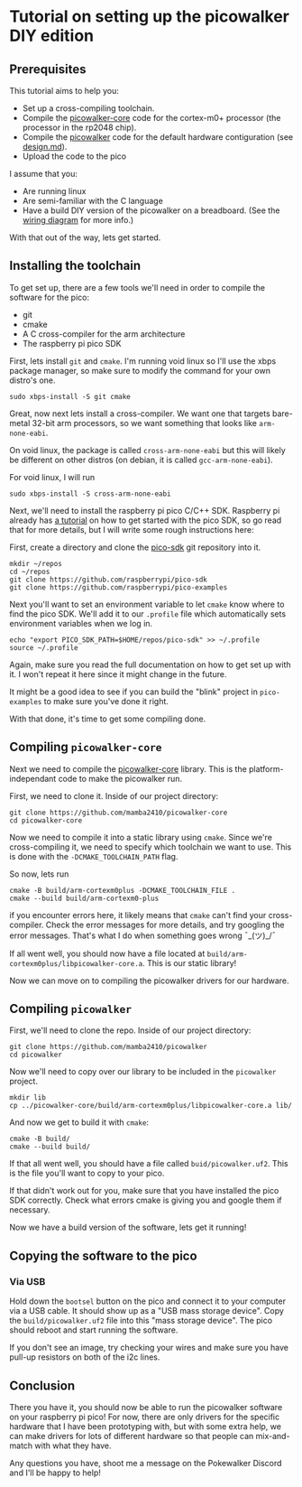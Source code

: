 # Tutorial on setting up the picowalker DIY edition

## Prerequisites

This tutorial aims to help you:

- Set up a cross-compiling toolchain.
- Compile the [picowalker-core]() code for the cortex-m0+ processor
    (the processor in the rp2048 chip).
- Compile the [picowalker]() code for the default hardware contiguration
    (see [design.md](./design.md)).
- Upload the code to the pico

I assume that you:

- Are running linux
- Are semi-familiar with the C language
- Have a build DIY version of the picowalker on a breadboard.
    (See the [wiring diagram]() for more info.)

With that out of the way, lets get started.

## Installing the toolchain

To get set up, there are a few tools we'll need in order to compile the
software for the pico:

- git
- cmake
- A C cross-compiler for the arm architecture
- The raspberry pi pico SDK

First, lets install `git` and `cmake`.
I'm running void linux so I'll use the xbps package manager, so make sure to
modify the command for your own distro's one.

```
sudo xbps-install -S git cmake
```

Great, now next lets install a cross-compiler.
We want one that targets bare-metal 32-bit arm processors, so we want something
that looks like `arm-none-eabi`.

On void linux, the package is called `cross-arm-none-eabi` but this will likely
be different on other distros (on debian, it is called `gcc-arm-none-eabi`).

For void linux, I will run

```
sudo xbps-install -S cross-arm-none-eabi
```

Next, we'll need to install the raspberry pi pico C/C++ SDK.
Raspberry pi already has [a tutorial](https://datasheets.raspberrypi.com/pico/getting-started-with-pico.pdf)
on how to get started with the pico SDK, so go read that for more details,
but I will write some rough instructions here:

First, create a directory and clone the [pico-sdk](https://github.com/raspberrypi/pico-sdk)
git repository into it.

```
mkdir ~/repos
cd ~/repos
git clone https://github.com/raspberrypi/pico-sdk
git clone https://github.com/raspberrypi/pico-examples
```

Next you'll want to set an environment variable to let `cmake` know where to
find the pico SDK.
We'll add it to our `.profile` file which automatically sets environment
variables when we log in.

```
echo "export PICO_SDK_PATH=$HOME/repos/pico-sdk" >> ~/.profile
source ~/.profile
```

Again, make sure you read the full documentation on how to get set up with it.
I won't repeat it here since it might change in the future.

It might be a good idea to see if you can build the "blink" project in
`pico-examples` to make sure you've done it right.

With that done, it's time to get some compiling done.

## Compiling `picowalker-core`

Next we need to compile the [picowalker-core]() library.
This is the platform-independant code to make the picowalker run.

First, we need to clone it.
Inside of our project directory:

```
git clone https://github.com/mamba2410/picowalker-core
cd picowalker-core
```

Now we need to compile it into a static library using `cmake`.
Since we're cross-compiling it, we need to specify which toolchain we want to
use.
This is done with the `-DCMAKE_TOOLCHAIN_PATH` flag.

So now, lets run

```
cmake -B build/arm-cortexm0plus -DCMAKE_TOOLCHAIN_FILE .
cmake --build build/arm-cortexm0-plus
```

if you encounter errors here, it likely means that `cmake` can't find your
cross-compiler.
Check the error messages for more details, and try googling the error messages.
That's what I do when something goes wrong ¯\_(ツ)_/¯

If all went well, you should now have a file located at
`build/arm-cortexm0plus/libpicowalker-core.a`.
This is our static library!

Now we can move on to compiling the picowalker drivers for our hardware.

## Compiling `picowalker`

First, we'll need to clone the repo.
Inside of our project directory:

```
git clone https://github.com/mamba2410/picowalker
cd picowalker
```

Now we'll need to copy over our library to be included in the `picowalker`
project.

```
mkdir lib
cp ../picowalker-core/build/arm-cortexm0plus/libpicowalker-core.a lib/
```

And now we get to build it with `cmake`:

```
cmake -B build/
cmake --build build/
```

If that all went well, you should have a file called `buid/picowalker.uf2`.
This is the file you'll want to copy to your pico.

If that didn't work out for you, make sure that you have installed the
pico SDK correctly.
Check what errors cmake is giving you and google them if necessary.

Now we have a build version of the software, lets get it running!

## Copying the software to the pico

### Via USB

Hold down the `bootsel` button on the pico and connect it to your computer
via a USB cable.
It should show up as a "USB mass storage device".
Copy the `build/picowalker.uf2` file into this "mass storage device".
The pico should reboot and start running the software.

If you don't see an image, try checking your wires and make sure you have
pull-up resistors on both of the i2c lines.


## Conclusion

There you have it, you should now be able to run the picowalker software on
your raspberry pi pico!
For now, there are only drivers for the specific hardware that I have been
prototyping with, but with some extra help, we can make drivers for lots
of different hardware so that people can mix-and-match with what they have.

Any questions you have, shoot me a message on the Pokewalker Discord and I'll
be happy to help!



